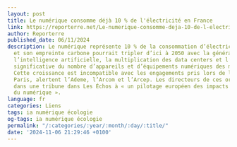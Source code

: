 ```yaml
---
layout: post
title: Le numérique consomme déjà 10 % de l'électricité en France
link: https://reporterre.net/Le-numerique-consomme-deja-10-de-l-electricite-en-France
author: Reporterre
published_date: 06/11/2024
description: Le numérique représente 10 % de la consommation d’électricité en France
  et son empreinte carbone pourrait tripler d’ici à 2050 avec la généralisation de
  l’intelligence artificielle, la multiplication des data centers et l’augmentation
  significative du nombre d’appareils et d’équipements numériques des ménages français.
  Cette croissance est incompatible avec les engagements pris lors de l’Accord de
  Paris, alertent l’Ademe, l’Arcom et l’Arcep. Les directeurs de ces organismes appellent
  dans une tribune dans Les Échos à « un pilotage européen des impacts environnementaux
  du numérique ».
language: fr
categories: Liens
tags: ia numérique écologie
og-tags: ia numérique écologie
permalink: "/:categories/:year/:month/:day/:title/"
date: '2024-11-06 21:29:46 +0100'
---
```

